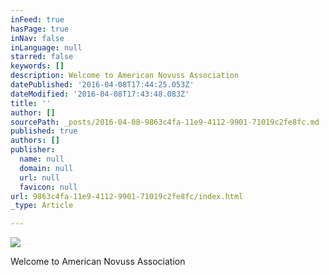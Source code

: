 ```yaml
---
inFeed: true
hasPage: true
inNav: false
inLanguage: null
starred: false
keywords: []
description: Welcome to American Novuss Association
datePublished: '2016-04-08T17:44:25.053Z'
dateModified: '2016-04-08T17:43:48.083Z'
title: ''
author: []
sourcePath: _posts/2016-04-08-9863c4fa-11e9-4112-9901-71019c2fe8fc.md
published: true
authors: []
publisher:
  name: null
  domain: null
  url: null
  favicon: null
url: 9863c4fa-11e9-4112-9901-71019c2fe8fc/index.html
_type: Article

---
```

![](https://the-grid-user-content.s3-us-west-2.amazonaws.com/df25cf37-85dc-40a4-9ac6-1031df2de33d.jpg)

Welcome to American Novuss Association